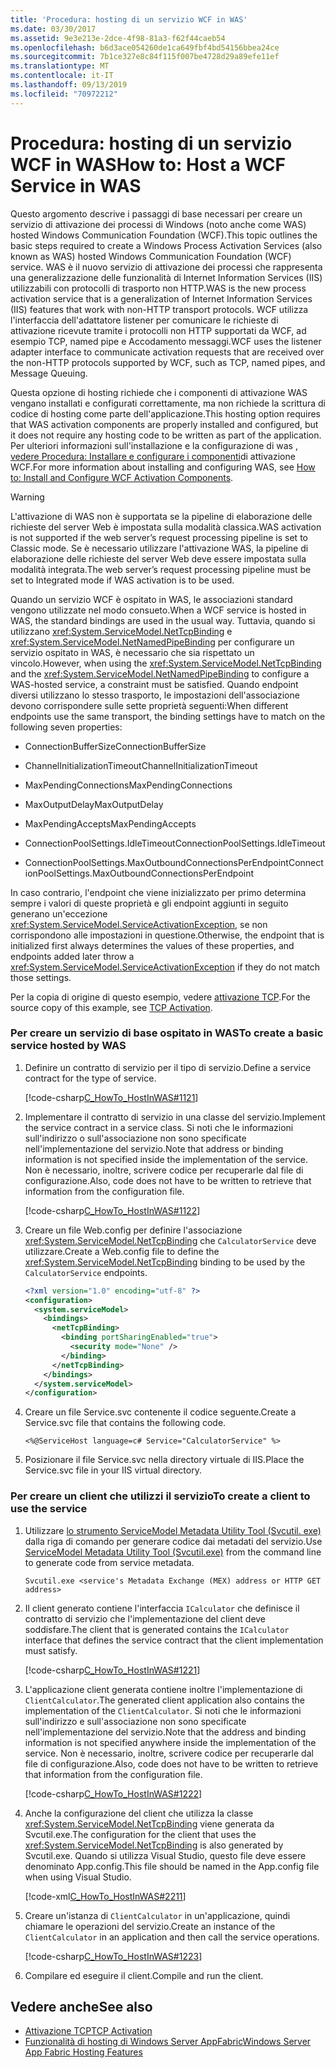 ```yaml
---
title: 'Procedura: hosting di un servizio WCF in WAS'
ms.date: 03/30/2017
ms.assetid: 9e3e213e-2dce-4f98-81a3-f62f44caeb54
ms.openlocfilehash: b6d3ace054260de1ca649fbf4bd54156bbea24ce
ms.sourcegitcommit: 7b1ce327e8c84f115f007be4728d29a89efe11ef
ms.translationtype: MT
ms.contentlocale: it-IT
ms.lasthandoff: 09/13/2019
ms.locfileid: "70972212"
---
```

# <a name="how-to-host-a-wcf-service-in-was"></a><span data-ttu-id="7d13f-102">Procedura: hosting di un servizio WCF in WAS</span><span class="sxs-lookup"><span data-stu-id="7d13f-102">How to: Host a WCF Service in WAS</span></span>
<span data-ttu-id="7d13f-103">Questo argomento descrive i passaggi di base necessari per creare un servizio di attivazione dei processi di Windows (noto anche come WAS) hosted Windows Communication Foundation (WCF).</span><span class="sxs-lookup"><span data-stu-id="7d13f-103">This topic outlines the basic steps required to create a Windows Process Activation Services (also known as WAS) hosted Windows Communication Foundation (WCF) service.</span></span> <span data-ttu-id="7d13f-104">WAS è il nuovo servizio di attivazione dei processi che rappresenta una generalizzazione delle funzionalità di Internet Information Services (IIS) utilizzabili con protocolli di trasporto non HTTP.</span><span class="sxs-lookup"><span data-stu-id="7d13f-104">WAS is the new process activation service that is a generalization of Internet Information Services (IIS) features that work with non-HTTP transport protocols.</span></span> <span data-ttu-id="7d13f-105">WCF utilizza l'interfaccia dell'adattatore listener per comunicare le richieste di attivazione ricevute tramite i protocolli non HTTP supportati da WCF, ad esempio TCP, named pipe e Accodamento messaggi.</span><span class="sxs-lookup"><span data-stu-id="7d13f-105">WCF uses the listener adapter interface to communicate activation requests that are received over the non-HTTP protocols supported by WCF, such as TCP, named pipes, and Message Queuing.</span></span>  
  
 <span data-ttu-id="7d13f-106">Questa opzione di hosting richiede che i componenti di attivazione WAS vengano installati e configurati correttamente, ma non richiede la scrittura di codice di hosting come parte dell'applicazione.</span><span class="sxs-lookup"><span data-stu-id="7d13f-106">This hosting option requires that WAS activation components are properly installed and configured, but it does not require any hosting code to be written as part of the application.</span></span> <span data-ttu-id="7d13f-107">Per ulteriori informazioni sull'installazione e la configurazione di was [, vedere Procedura: Installare e configurare i componenti](../../../../docs/framework/wcf/feature-details/how-to-install-and-configure-wcf-activation-components.md)di attivazione WCF.</span><span class="sxs-lookup"><span data-stu-id="7d13f-107">For more information about installing and configuring WAS, see [How to: Install and Configure WCF Activation Components](../../../../docs/framework/wcf/feature-details/how-to-install-and-configure-wcf-activation-components.md).</span></span>  
  
> [!WARNING]
> <span data-ttu-id="7d13f-108">L'attivazione di WAS non è supportata se la pipeline di elaborazione delle richieste del server Web è impostata sulla modalità classica.</span><span class="sxs-lookup"><span data-stu-id="7d13f-108">WAS activation is not supported if the web server’s request processing pipeline is set to Classic mode.</span></span> <span data-ttu-id="7d13f-109">Se è necessario utilizzare l'attivazione WAS, la pipeline di elaborazione delle richieste del server Web deve essere impostata sulla modalità integrata.</span><span class="sxs-lookup"><span data-stu-id="7d13f-109">The web server’s request processing pipeline must be set to Integrated mode if WAS activation is to be used.</span></span>  
  
 <span data-ttu-id="7d13f-110">Quando un servizio WCF è ospitato in WAS, le associazioni standard vengono utilizzate nel modo consueto.</span><span class="sxs-lookup"><span data-stu-id="7d13f-110">When a WCF service is hosted in WAS, the standard bindings are used in the usual way.</span></span> <span data-ttu-id="7d13f-111">Tuttavia, quando si utilizzano <xref:System.ServiceModel.NetTcpBinding> e <xref:System.ServiceModel.NetNamedPipeBinding> per configurare un servizio ospitato in WAS, è necessario che sia rispettato un vincolo.</span><span class="sxs-lookup"><span data-stu-id="7d13f-111">However, when using the <xref:System.ServiceModel.NetTcpBinding> and the <xref:System.ServiceModel.NetNamedPipeBinding> to configure a WAS-hosted service, a constraint must be satisfied.</span></span> <span data-ttu-id="7d13f-112">Quando endpoint diversi utilizzano lo stesso trasporto, le impostazioni dell'associazione devono corrispondere sulle sette proprietà seguenti:</span><span class="sxs-lookup"><span data-stu-id="7d13f-112">When different endpoints use the same transport, the binding settings have to match on the following seven properties:</span></span>  
  
- <span data-ttu-id="7d13f-113">ConnectionBufferSize</span><span class="sxs-lookup"><span data-stu-id="7d13f-113">ConnectionBufferSize</span></span>  
  
- <span data-ttu-id="7d13f-114">ChannelInitializationTimeout</span><span class="sxs-lookup"><span data-stu-id="7d13f-114">ChannelInitializationTimeout</span></span>  
  
- <span data-ttu-id="7d13f-115">MaxPendingConnections</span><span class="sxs-lookup"><span data-stu-id="7d13f-115">MaxPendingConnections</span></span>  
  
- <span data-ttu-id="7d13f-116">MaxOutputDelay</span><span class="sxs-lookup"><span data-stu-id="7d13f-116">MaxOutputDelay</span></span>  
  
- <span data-ttu-id="7d13f-117">MaxPendingAccepts</span><span class="sxs-lookup"><span data-stu-id="7d13f-117">MaxPendingAccepts</span></span>  
  
- <span data-ttu-id="7d13f-118">ConnectionPoolSettings.IdleTimeout</span><span class="sxs-lookup"><span data-stu-id="7d13f-118">ConnectionPoolSettings.IdleTimeout</span></span>  
  
- <span data-ttu-id="7d13f-119">ConnectionPoolSettings.MaxOutboundConnectionsPerEndpoint</span><span class="sxs-lookup"><span data-stu-id="7d13f-119">ConnectionPoolSettings.MaxOutboundConnectionsPerEndpoint</span></span>  
  
 <span data-ttu-id="7d13f-120">In caso contrario, l'endpoint che viene inizializzato per primo determina sempre i valori di queste proprietà e gli endpoint aggiunti in seguito generano un'eccezione <xref:System.ServiceModel.ServiceActivationException>, se non corrispondono alle impostazioni in questione.</span><span class="sxs-lookup"><span data-stu-id="7d13f-120">Otherwise, the endpoint that is initialized first always determines the values of these properties, and endpoints added later throw a <xref:System.ServiceModel.ServiceActivationException> if they do not match those settings.</span></span>  
  
 <span data-ttu-id="7d13f-121">Per la copia di origine di questo esempio, vedere [attivazione TCP](../../../../docs/framework/wcf/samples/tcp-activation.md).</span><span class="sxs-lookup"><span data-stu-id="7d13f-121">For the source copy of this example, see [TCP Activation](../../../../docs/framework/wcf/samples/tcp-activation.md).</span></span>  
  
### <a name="to-create-a-basic-service-hosted-by-was"></a><span data-ttu-id="7d13f-122">Per creare un servizio di base ospitato in WAS</span><span class="sxs-lookup"><span data-stu-id="7d13f-122">To create a basic service hosted by WAS</span></span>  
  
1. <span data-ttu-id="7d13f-123">Definire un contratto di servizio per il tipo di servizio.</span><span class="sxs-lookup"><span data-stu-id="7d13f-123">Define a service contract for the type of service.</span></span>  
  
     [!code-csharp[C_HowTo_HostInWAS#1121](../../../../samples/snippets/csharp/VS_Snippets_CFX/c_howto_hostinwas/cs/service.cs#1121)]  
  
2. <span data-ttu-id="7d13f-124">Implementare il contratto di servizio in una classe del servizio.</span><span class="sxs-lookup"><span data-stu-id="7d13f-124">Implement the service contract in a service class.</span></span> <span data-ttu-id="7d13f-125">Si noti che le informazioni sull'indirizzo o sull'associazione non sono specificate nell'implementazione del servizio.</span><span class="sxs-lookup"><span data-stu-id="7d13f-125">Note that address or binding information is not specified inside the implementation of the service.</span></span> <span data-ttu-id="7d13f-126">Non è necessario, inoltre, scrivere codice per recuperarle dal file di configurazione.</span><span class="sxs-lookup"><span data-stu-id="7d13f-126">Also, code does not have to be written to retrieve that information from the configuration file.</span></span>  
  
     [!code-csharp[C_HowTo_HostInWAS#1122](../../../../samples/snippets/csharp/VS_Snippets_CFX/c_howto_hostinwas/cs/service.cs#1122)]  
  
3. <span data-ttu-id="7d13f-127">Creare un file Web.config per definire l'associazione <xref:System.ServiceModel.NetTcpBinding> che `CalculatorService` deve utilizzare.</span><span class="sxs-lookup"><span data-stu-id="7d13f-127">Create a Web.config file to define the <xref:System.ServiceModel.NetTcpBinding> binding to be used by the `CalculatorService` endpoints.</span></span>  
  
    ```xml  
    <?xml version="1.0" encoding="utf-8" ?>  
    <configuration>  
      <system.serviceModel>  
        <bindings>  
          <netTcpBinding>  
            <binding portSharingEnabled="true">  
              <security mode="None" />  
            </binding>  
          </netTcpBinding>  
        </bindings>  
      </system.serviceModel>  
    </configuration>  
    ```  
  
4. <span data-ttu-id="7d13f-128">Creare un file Service.svc  contenente il codice seguente.</span><span class="sxs-lookup"><span data-stu-id="7d13f-128">Create a Service.svc file that contains the following code.</span></span>  
  
   ```
   <%@ServiceHost language=c# Service="CalculatorService" %>
   ```
  
5. <span data-ttu-id="7d13f-129">Posizionare il file Service.svc nella directory virtuale di IIS.</span><span class="sxs-lookup"><span data-stu-id="7d13f-129">Place the Service.svc file in your IIS virtual directory.</span></span>  
  
### <a name="to-create-a-client-to-use-the-service"></a><span data-ttu-id="7d13f-130">Per creare un client che utilizzi il servizio</span><span class="sxs-lookup"><span data-stu-id="7d13f-130">To create a client to use the service</span></span>  
  
1. <span data-ttu-id="7d13f-131">Utilizzare [lo strumento ServiceModel Metadata Utility Tool (Svcutil. exe)](../../../../docs/framework/wcf/servicemodel-metadata-utility-tool-svcutil-exe.md) dalla riga di comando per generare codice dai metadati del servizio.</span><span class="sxs-lookup"><span data-stu-id="7d13f-131">Use [ServiceModel Metadata Utility Tool (Svcutil.exe)](../../../../docs/framework/wcf/servicemodel-metadata-utility-tool-svcutil-exe.md) from the command line to generate code from service metadata.</span></span>  
  
    ```console
    Svcutil.exe <service's Metadata Exchange (MEX) address or HTTP GET address>
    ```  
  
2. <span data-ttu-id="7d13f-132">Il client generato contiene l'interfaccia `ICalculator` che definisce il contratto di servizio che l'implementazione del client deve soddisfare.</span><span class="sxs-lookup"><span data-stu-id="7d13f-132">The client that is generated contains the `ICalculator` interface that defines the service contract that the client implementation must satisfy.</span></span>  
  
     [!code-csharp[C_HowTo_HostInWAS#1221](../../../../samples/snippets/csharp/VS_Snippets_CFX/c_howto_hostinwas/cs/client.cs#1221)]  
  
3. <span data-ttu-id="7d13f-133">L'applicazione client generata contiene inoltre l'implementazione di `ClientCalculator`.</span><span class="sxs-lookup"><span data-stu-id="7d13f-133">The generated client application also contains the implementation of the `ClientCalculator`.</span></span> <span data-ttu-id="7d13f-134">Si noti che le informazioni sull'indirizzo e sull'associazione non sono specificate nell'implementazione del servizio.</span><span class="sxs-lookup"><span data-stu-id="7d13f-134">Note that the address and binding information is not specified anywhere inside the implementation of the service.</span></span> <span data-ttu-id="7d13f-135">Non è necessario, inoltre, scrivere codice per recuperarle dal file di configurazione.</span><span class="sxs-lookup"><span data-stu-id="7d13f-135">Also, code does not have to be written to retrieve that information from the configuration file.</span></span>  
  
     [!code-csharp[C_HowTo_HostInWAS#1222](../../../../samples/snippets/csharp/VS_Snippets_CFX/c_howto_hostinwas/cs/client.cs#1222)]  
  
4. <span data-ttu-id="7d13f-136">Anche la configurazione del client che utilizza la classe <xref:System.ServiceModel.NetTcpBinding> viene generata da Svcutil.exe.</span><span class="sxs-lookup"><span data-stu-id="7d13f-136">The configuration for the client that uses the <xref:System.ServiceModel.NetTcpBinding> is also generated by Svcutil.exe.</span></span> <span data-ttu-id="7d13f-137">Quando si utilizza Visual Studio, questo file deve essere denominato App.config.</span><span class="sxs-lookup"><span data-stu-id="7d13f-137">This file should be named in the App.config file when using Visual Studio.</span></span>  
  
     [!code-xml[C_HowTo_HostInWAS#2211](../../../../samples/snippets/csharp/VS_Snippets_CFX/c_howto_hostinwas/common/app.config#2211)]   
  
5. <span data-ttu-id="7d13f-138">Creare un'istanza di `ClientCalculator` in un'applicazione, quindi chiamare le operazioni del servizio.</span><span class="sxs-lookup"><span data-stu-id="7d13f-138">Create an instance of the `ClientCalculator` in an application and then call the service operations.</span></span>  
  
     [!code-csharp[C_HowTo_HostInWAS#1223](../../../../samples/snippets/csharp/VS_Snippets_CFX/c_howto_hostinwas/cs/client.cs#1223)]  
  
6. <span data-ttu-id="7d13f-139">Compilare ed eseguire il client.</span><span class="sxs-lookup"><span data-stu-id="7d13f-139">Compile and run the client.</span></span>  
  
## <a name="see-also"></a><span data-ttu-id="7d13f-140">Vedere anche</span><span class="sxs-lookup"><span data-stu-id="7d13f-140">See also</span></span>

- [<span data-ttu-id="7d13f-141">Attivazione TCP</span><span class="sxs-lookup"><span data-stu-id="7d13f-141">TCP Activation</span></span>](../../../../docs/framework/wcf/samples/tcp-activation.md)
- [<span data-ttu-id="7d13f-142">Funzionalità di hosting di Windows Server AppFabric</span><span class="sxs-lookup"><span data-stu-id="7d13f-142">Windows Server App Fabric Hosting Features</span></span>](https://go.microsoft.com/fwlink/?LinkId=201276)
